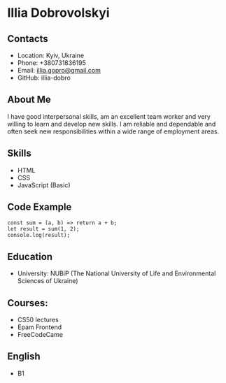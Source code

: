# Illia Dobrovolskyi

## Contacts
* Location: Kyiv, Ukraine
* Phone: +380731836195
* Email: illia.gopro@gmail.com
* GitHub: illia-dobro


## About Me
I have good interpersonal skills, am an excellent team worker and very willing to learn and develop new skills.
I am reliable and dependable and often seek new responsibilities within a wide range of employment areas.

## Skills
* HTML
* CSS
* JavaScript (Basic)

## Code Example

```
const sum = (a, b) => return a + b;
let result = sum(1, 2);
console.log(result);

```
## Education
* University: NUBiP (The National University of Life and Environmental Sciences of Ukraine)

## Courses:

* CS50 lectures
* Epam Frontend
* FreeCodeCame


## English
* B1
